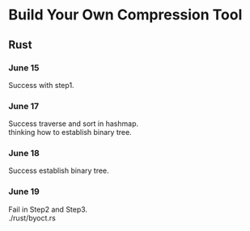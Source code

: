 # Build Your Own Compression Tool

## Rust

### June 15

Success with step1.<br>

### June 17

Success traverse and sort in hashmap.<br>
thinking how to establish binary tree.<br>

### June 18

Success establish binary tree.<br>

### June 19

Fail in Step2 and Step3.<br>
./rust/byoct.rs